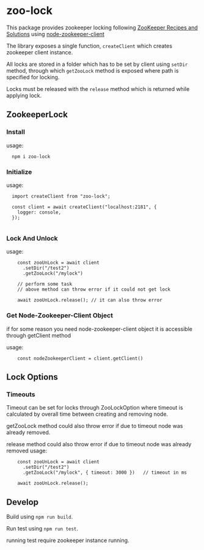 # zoo-lock

This package provides zookeeper locking following [ZooKeeper Recipes and Solutions](https://zookeeper.apache.org/doc/r3.1.2/recipes.html)
 using [node-zookeeper-client](https://github.com/alexguan/node-zookeeper-client)

The library exposes a single function, `createClient` which creates zookeeper client instance.

All locks are stored in a folder which has to be set by client using `setDir` method, through which `getZooLock` method is exposed where path is specified for locking.

Locks must be released with the `release` method which is returned while applying lock.


## ZookeeperLock

### Install
usage: 
```
  npm i zoo-lock
```

### Initialize
usage: 
```
  import createClient from "zoo-lock";

  const client = await createClient("localhost:2181", {
    logger: console,
  });
  
```


### Lock And Unlock
usage:
```
    const zooUnLock = await client
      .setDir("/test2")
      .getZooLock("/mylock")

    // perform some task
    // above method can throw error if it could not get lock

    await zooUnLock.release(); // it can also throw error
```


### Get Node-Zookeeper-Client Object

if for some reason you need node-zookeeper-client object it is accessible through getClient method

usage:
```
    const nodeZookeeperClient = client.getClient()
```


## Lock Options

### Timeouts
Timeout can be set for locks through ZooLockOption where timeout is calculated by overall time between creating and removing node.

getZooLock method could also throw error if due to timeout node was already removed.

release method could also throw error if due to timeout node was already removed
usage:
```
    const zooUnLock = await client
      .setDir("/test2")
      .getZooLock("/mylock", { timeout: 3000 })   // timeout in ms

    await zooUnLock.release();
```

## Develop

Build using `npm run build`.

Run test using `npm run test`.

running test require zookeeper instance running. 

